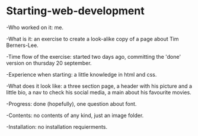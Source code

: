 # Starting-web-development

-Who worked on it: me.

-What is it: an exercise to create a look-alike copy of a page about Tim Berners-Lee.

-Time flow of the exercise: started two days ago, committing the 'done' version on thursday 20 september.

-Experience when starting: a little knowledge in html and css.

-What does it look like: a three section page, a header with his picture and a little bio, a nav to check his social media, a main about his favourite movies.

-Progress: done (hopefully), one question about font.

-Contents: no contents of any kind, just an image folder.

-Installation: no installation requierments.
